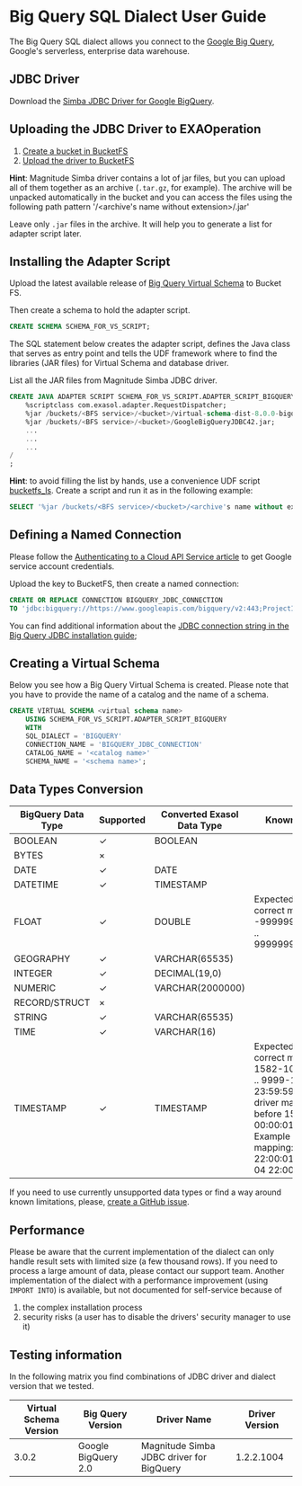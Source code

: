 # Big Query SQL Dialect User Guide

The Big Query SQL dialect allows you connect to the [Google Big Query](https://cloud.google.com/bigquery/), Google's serverless, enterprise data warehouse.

## JDBC Driver

Download the [Simba JDBC Driver for Google BigQuery](https://cloud.google.com/bigquery/providers/simba-drivers/).

## Uploading the JDBC Driver to EXAOperation

1. [Create a bucket in BucketFS](https://docs.exasol.com/administration/on-premise/bucketfs/create_new_bucket_in_bucketfs_service.htm) 
1. [Upload the driver to BucketFS](https://docs.exasol.com/administration/on-premise/bucketfs/accessfiles.htm)

**Hint**: Magnitude Simba driver contains a lot of jar files, but you can upload all of them together as an archive (`.tar.gz`, for example).
The archive will be unpacked automatically in the bucket and you can access the files using the following path pattern '<your bucket>/<archive's name without extension>/<name of a file form the archive>.jar'

Leave only `.jar` files in the archive. It will help you to generate a list for adapter script later. 

## Installing the Adapter Script

Upload the latest available release of [Big Query Virtual Schema](https://github.com/exasol/bigquery-virtual-schema/releases) to Bucket FS.

Then create a schema to hold the adapter script.

```sql
CREATE SCHEMA SCHEMA_FOR_VS_SCRIPT;
```

The SQL statement below creates the adapter script, defines the Java class that serves as entry point and tells the UDF framework where to find the libraries (JAR files) for Virtual Schema and database driver.

List all the JAR files from Magnitude Simba JDBC driver.

```sql
CREATE JAVA ADAPTER SCRIPT SCHEMA_FOR_VS_SCRIPT.ADAPTER_SCRIPT_BIGQUERY AS
    %scriptclass com.exasol.adapter.RequestDispatcher;
    %jar /buckets/<BFS service>/<bucket>/virtual-schema-dist-8.0.0-bigquery-1.0.0.jar;
    %jar /buckets/<BFS service>/<bucket>/GoogleBigQueryJDBC42.jar;
    ...
    ...
    ...
/
;
```

**Hint**: to avoid filling the list by hands, use a convenience UDF script [bucketfs_ls](https://github.com/exasol/exa-toolbox/blob/master/utilities/bucketfs_ls.sql).
Create a script and run it as in the following example:

```sql
SELECT '%jar /buckets/<BFS service>/<bucket>/<archive's name without extension if used>/'|| files || ';' FROM (SELECT EXA_toolbox.bucketfs_ls('/buckets/<BFS service>/<bucket>/<archive's name without extension if used>/') files ); 
```

## Defining a Named Connection

Please follow the [Authenticating to a Cloud API Service article](https://cloud.google.com/docs/authentication/) to get Google service account credentials.

Upload the key to BucketFS, then create a named connection:

```sql
CREATE OR REPLACE CONNECTION BIGQUERY_JDBC_CONNECTION
TO 'jdbc:bigquery://https://www.googleapis.com/bigquery/v2:443;ProjectId=<your project id>;OAuthType=0;OAuthServiceAcctEmail=<service account email>;OAuthPvtKeyPath=/<path to the bucket>/<name of the key file>';
```    
You can find additional information about the [JDBC connection string in the Big Query JDBC installation guide](https://www.simba.com/products/BigQuery/doc/JDBC_InstallGuide/content/jdbc/using/intro.htm);

## Creating a Virtual Schema

Below you see how a Big Query Virtual Schema is created. Please note that you have to provide the name of a catalog and the name of a schema.

```sql
CREATE VIRTUAL SCHEMA <virtual schema name>
    USING SCHEMA_FOR_VS_SCRIPT.ADAPTER_SCRIPT_BIGQUERY
    WITH
    SQL_DIALECT = 'BIGQUERY'
    CONNECTION_NAME = 'BIGQUERY_JDBC_CONNECTION'
    CATALOG_NAME = '<catalog name>'
    SCHEMA_NAME = '<schema name>';
```


## Data Types Conversion

BigQuery Data Type | Supported | Converted Exasol Data Type| Known limitations
-------------------|-----------|---------------------------|-------------------
BOOLEAN            |  ✓        | BOOLEAN                   | 
BYTES              |  ×        |                           | 
DATE               |  ✓        | DATE                      | 
DATETIME           |  ✓        | TIMESTAMP                 | 
FLOAT              |  ✓        | DOUBLE                    | Expected range for correct mapping: -99999999.99999999 .. 99999999.99999999. 
GEOGRAPHY          |  ✓        | VARCHAR(65535)            |
INTEGER            |  ✓        | DECIMAL(19,0)             | 
NUMERIC            |  ✓        | VARCHAR(2000000)          | 
RECORD/STRUCT      |  ×        |                           | 
STRING             |  ✓        | VARCHAR(65535)            | 
TIME               |  ✓        | VARCHAR(16)               | 
TIMESTAMP          |  ✓        | TIMESTAMP                 | Expected range for correct mapping: 1582-10-15 00:00:01 .. 9999-12-31 23:59:59.9999. JDBC driver maps dates before 1582-10-15 00:00:01 incorrectly.  Example of incorrect mapping: 1582-10-14 22:00:01 -> 1582-10-04 22:00:01

If you need to use currently unsupported data types or find a way around known limitations, please, [create a GitHub issue](https://github.com/exasol/bigquery-virtual-schema/issues).

## Performance

Please be aware that the current implementation of the dialect can only handle result sets with limited size (a few thousand rows).
If you need to process a large amount of data, please contact our support team. Another implementation of the dialect with a performance improvement (using `IMPORT INTO`) is available, but not documented for self-service because of 

1. the complex installation process
2. security risks (a user has to disable the drivers' security manager to use it)

## Testing information

In the following matrix you find combinations of JDBC driver and dialect version that we tested.

Virtual Schema Version| Big Query Version   | Driver Name                                 | Driver Version 
----------------------|---------------------|---------------------------------------------|------------------------
 3.0.2                | Google BigQuery 2.0 |  Magnitude Simba JDBC driver for BigQuery   | 1.2.2.1004
